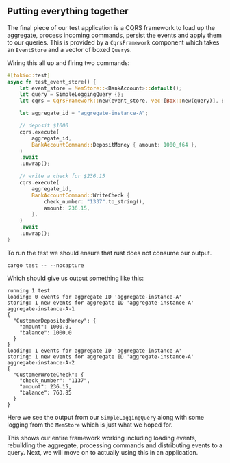 ## Putting everything together

The final piece of our test application is a CQRS framework to load up the aggregate, process incoming commands,
persist the events and apply them to our queries. This is provided by a `CqrsFramework` component which takes an
`EventStore` and a vector of boxed `Query`s. 

Wiring this all up and firing two commands:

```rust
#[tokio::test]
async fn test_event_store() {
    let event_store = MemStore::<BankAccount>::default();
    let query = SimpleLoggingQuery {};
    let cqrs = CqrsFramework::new(event_store, vec![Box::new(query)], BankAccountServices);

    let aggregate_id = "aggregate-instance-A";

    // deposit $1000
    cqrs.execute(
        aggregate_id,
        BankAccountCommand::DepositMoney { amount: 1000_f64 },
    )
    .await
    .unwrap();

    // write a check for $236.15
    cqrs.execute(
        aggregate_id,
        BankAccountCommand::WriteCheck {
            check_number: "1337".to_string(),
            amount: 236.15,
        },
    )
    .await
    .unwrap();
}
```

To run the test we should ensure that rust does not consume our output.

```
cargo test -- --nocapture
```

Which should give us output something like this:

```
running 1 test
loading: 0 events for aggregate ID 'aggregate-instance-A'
storing: 1 new events for aggregate ID 'aggregate-instance-A'
aggregate-instance-A-1
{
  "CustomerDepositedMoney": {
    "amount": 1000.0,
    "balance": 1000.0
  }
}
loading: 1 events for aggregate ID 'aggregate-instance-A'
storing: 1 new events for aggregate ID 'aggregate-instance-A'
aggregate-instance-A-2
{
  "CustomerWroteCheck": {
    "check_number": "1137",
    "amount": 236.15,
    "balance": 763.85
  }
}
```

Here we see the output from our `SimpleLoggingQuery` along with some logging from the `MemStore` which is just what we hoped 
for.

This shows our entire framework working including loading events, rebuilding the aggregate, processing commands and
distributing events to a query. Next, we will move on to actually using this in an application.